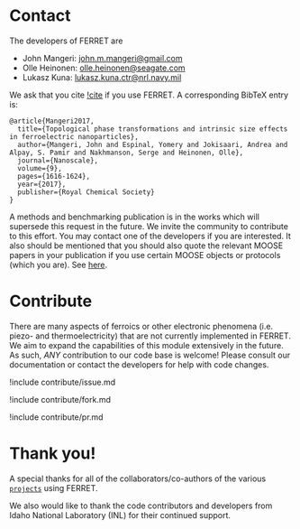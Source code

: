 # Contact

The developers of FERRET are

- John Mangeri: john.m.mangeri@gmail.com
- Olle Heinonen: olle.heinonen@seagate.com
- Lukasz Kuna: lukasz.kuna.ctr@nrl.navy.mil

We ask that you cite [!cite](Mangeri2017) if you use FERRET. A corresponding BibTeX entry is:

```
@article{Mangeri2017,
  title={Topological phase transformations and intrinsic size effects in ferroelectric nanoparticles},
  author={Mangeri, John and Espinal, Yomery and Jokisaari, Andrea and Alpay, S. Pamir and Nakhmanson, Serge and Heinonen, Olle},
  journal={Nanoscale},
  volume={9},
  pages={1616-1624},
  year={2017},
  publisher={Royal Chemical Society}
}
```
A methods and benchmarking publication is in the works which will supersede this request in the future. We invite the community to contribute to this effort. You may contact one of the developers if you are interested. It also should be mentioned that you should also quote the relevant MOOSE papers in your publication if you use certain MOOSE objects or protocols (which you are). See [here](https://mooseframework.inl.gov/citing.html).

# Contribute

There are many aspects of ferroics or other electronic phenomena (i.e. piezo- and thermoelectricity) that are not currently implemented in FERRET. We aim to expand the capabilities of this module extensively in the future. As such, *ANY* contribution to our code base is welcome! Please consult our documentation or contact the developers for help with code changes.

!include contribute/issue.md

!include contribute/fork.md

!include contribute/pr.md

# Thank you!

A special thanks for all of the collaborators/co-authors of the various [`projects`](publication_highlights/publication_highlights.md) using FERRET.

We also would like to thank the code contributors and developers from Idaho National Laboratory (INL) for their continued support.
